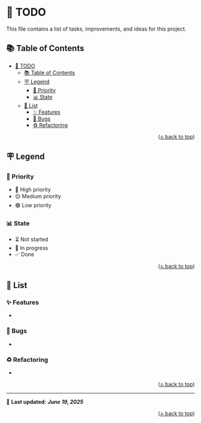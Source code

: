 <!-- markdownlint-disable MD033 MD041 -->

<a id="top"></a>

# 📝 TODO

This file contains a list of tasks, improvements, and ideas for this project.

## 📚 Table of Contents

- [📝 TODO](#-todo)
  - [📚 Table of Contents](#-table-of-contents)
  - [🪧 Legend](#-legend)
    - [🚨 Priority](#-priority)
    - [📊 State](#-state)
  - [📝 List](#-list)
    - [✨ Features](#-features)
    - [🐛 Bugs](#-bugs)
    - [♻️ Refactoring](#️-refactoring)

<p align="right">(<a href="#top">🔝 back to top</a>)</p>

## 🪧 Legend

### 🚨 Priority

- 🔴 High priority
- 🟡 Medium priority
- 🟢 Low priority

### 📊 State

- ⏳ Not started
- 🔄 In progress
- ✅ Done

<p align="right">(<a href="#top">🔝 back to top</a>)</p>

## 📝 List

### ✨ Features

-

### 🐛 Bugs

-

### ♻️ Refactoring

-

<p align="right">(<a href="#top">🔝 back to top</a>)</p>

---

📌 **Last updated:** ***June 19, 2025***

<p align="right">(<a href="#top">🔝 back to top</a>)</p>
